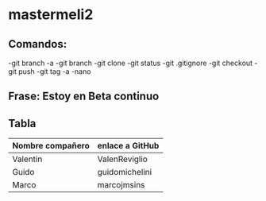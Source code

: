 # mastermeli2

## Comandos:
-git branch -a
-git branch <rama>
-git clone <repo>
-git status
-git .gitignore
-git checkout <ramaDestino>
-git push
-git tag -a <tag>
-nano 

## Frase: Estoy en Beta continuo

## Tabla

| Nombre compañero |enlace a GitHub|
| -------------    | ------------- |
| Valentin         | ValenReviglio |
| Guido            | guidomichelini|
| Marco            | marcojmsins   |
